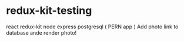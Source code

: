# redux-kit-testing
react redux-kit node express postgresql  ( PERN app )
Add photo link to database ande render photo!
